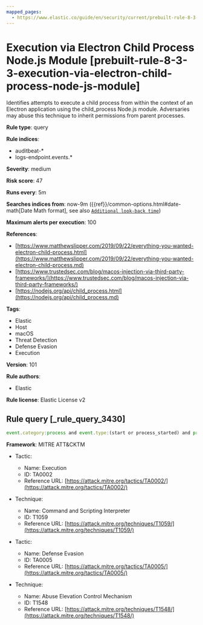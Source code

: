 ```yaml
---
mapped_pages:
  - https://www.elastic.co/guide/en/security/current/prebuilt-rule-8-3-3-execution-via-electron-child-process-node-js-module.html
---
```


# Execution via Electron Child Process Node.js Module [prebuilt-rule-8-3-3-execution-via-electron-child-process-node-js-module]

Identifies attempts to execute a child process from within the context of an Electron application using the child_process Node.js module. Adversaries may abuse this technique to inherit permissions from parent processes.

**Rule type**: query

**Rule indices**:

* auditbeat-*
* logs-endpoint.events.*

**Severity**: medium

**Risk score**: 47

**Runs every**: 5m

**Searches indices from**: now-9m ({{ref}}/common-options.html#date-math[Date Math format], see also [`Additional look-back time`](docs-content://solutions/security/detect-and-alert/create-detection-rule.md#rule-schedule))

**Maximum alerts per execution**: 100

**References**:

* [https://www.matthewslipper.com/2019/09/22/everything-you-wanted-electron-child-process.html](https://www.matthewslipper.com/2019/09/22/everything-you-wanted-electron-child-process.md)
* [https://www.trustedsec.com/blog/macos-injection-via-third-party-frameworks/](https://www.trustedsec.com/blog/macos-injection-via-third-party-frameworks/)
* [https://nodejs.org/api/child_process.html](https://nodejs.org/api/child_process.md)

**Tags**:

* Elastic
* Host
* macOS
* Threat Detection
* Defense Evasion
* Execution

**Version**: 101

**Rule authors**:

* Elastic

**Rule license**: Elastic License v2

## Rule query [_rule_query_3430]

```js
event.category:process and event.type:(start or process_started) and process.args:("-e" and const*require*child_process*)
```

**Framework**: MITRE ATT&CKTM

* Tactic:

    * Name: Execution
    * ID: TA0002
    * Reference URL: [https://attack.mitre.org/tactics/TA0002/](https://attack.mitre.org/tactics/TA0002/)

* Technique:

    * Name: Command and Scripting Interpreter
    * ID: T1059
    * Reference URL: [https://attack.mitre.org/techniques/T1059/](https://attack.mitre.org/techniques/T1059/)

* Tactic:

    * Name: Defense Evasion
    * ID: TA0005
    * Reference URL: [https://attack.mitre.org/tactics/TA0005/](https://attack.mitre.org/tactics/TA0005/)

* Technique:

    * Name: Abuse Elevation Control Mechanism
    * ID: T1548
    * Reference URL: [https://attack.mitre.org/techniques/T1548/](https://attack.mitre.org/techniques/T1548/)




